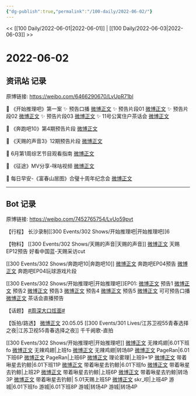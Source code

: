 ```yaml
---
{"dg-publish":true,"permalink":"/100-daily/2022-06-02/"}
---
```



<< [[100 Daily/2022-06-01\|2022-06-01]] | [[100 Daily/2022-06-03\|2022-06-03]] >>

# 2022-06-02

## 资讯站 记录

原博链接: https://weibo.com/6466290670/LvUpR71bl

🍫 《开始推理吧》第一案
✨ 预告口播 [微博正文](https://m.weibo.cn/6466290670/4775918474364663)
✨ 预告片段01 [微博正文](https://m.weibo.cn/6466290670/4775865894305794)
✨ 预告片段02 [微博正文](https://m.weibo.cn/6466290670/4775862095055979)
✨ 预告片段03 [微博正文](https://m.weibo.cn/6466290670/4775861633679655)
✨ 11号公寓住户茶话会 [微博正文](https://m.weibo.cn/6466290670/4775963575451872)

🍫 《奔跑吧10》第4期预告片段 [微博正文](https://m.weibo.cn/6466290670/4775932809971429)

🍫 《天赐的声音3》12期预告片段 [微博正文](https://m.weibo.cn/6466290670/4775854117489369)

🍫 6月第1周综艺节目观看指南 [微博正文](https://m.weibo.cn/6466290670/4776029257730988)

🍫 《征途》MV分享-咪咕视频 [微博正文](https://m.weibo.cn/6466290670/4775921645784711)

🍫 每日早安-《富春山居图》合璧十周年纪念会
[微博正文](https://m.weibo.cn/6466290670/4775829140406773)

---
## Bot 记录

原博链接: https://weibo.com/7452765754/LvUo59pvt

【行程】
长沙录制[[300 Events/302 Shows/开始推理吧\|开始推理吧]]6

【物料】
[[300 Events/302 Shows/天赐的声音\|天赐的声音]]
[微博正文](https://m.weibo.cn/1315706994/4775851545857449) 天赐EP12预告
[](https://m.weibo.cn/1371117067/4776049739306129) 好看中国蓝-天赐采访cut

[[300 Events/302 Shows/奔跑吧10\|奔跑吧10]]
[微博正文](https://m.weibo.cn/5242381821/4775924379946567) 奔跑吧EP04预告
[微博正文](https://m.weibo.cn/5242381821/4775972354394852) 奔跑吧EP04玩球游戏片段

[[300 Events/302 Shows/开始推理吧\|开始推理吧]]EP01:
[微博正文](https://m.weibo.cn/2162247381/4775859830130185) 预告1
[微博正文](https://m.weibo.cn/2162247381/4775860718012342) 预告2
[微博正文](https://m.weibo.cn/2162247381/4775861040975807) 预告3
[微博正文](https://m.weibo.cn/2162247381/4775862535458119) 预告4
[微博正文](https://m.weibo.cn/2162247381/4775876899636688) 预告5
[微博正文](https://m.weibo.cn/2162247381/4775917043845328) 可可预告口播
[微博正文](https://m.weibo.cn/2162247381/4775959435674783) 茶话会直播预告

【话题】
[#周深大口炫面#](https://s.weibo.com/weibo?q=%23%E5%91%A8%E6%B7%B1%E5%A4%A7%E5%8F%A3%E7%82%AB%E9%9D%A2%23)

【饭拍/路透】
[微博正文](https://m.weibo.cn/7760763321/4775946933243203) 20.05.05 [[300 Events/301 Lives/江苏卫视55青春选择之夜\|江苏卫视55青春选择之夜]] 千千阙歌-直拍

[[300 Events/302 Shows/开始推理吧\|开始推理吧]]
[微博正文](https://m.weibo.cn/7495641082/4775730200446247) 无辣鸡翅|6.01下班fo
[微博正文](https://m.weibo.cn/7495641082/4775868385723625) 无辣鸡翅|上班fo
[微博正文](https://m.weibo.cn/7495641082/4775909988763186) 无辣鸡翅|转场8P
[微博正文](https://m.weibo.cn/7633014126/4775729587814830) PageRan|6.01下班6P
[微博正文](https://m.weibo.cn/7633014126/4775875050212811) PageRan|上班6P
[微博正文](https://m.weibo.cn/7458115630/4775879345701037) 理论雾理|上班9+1P
[微博正文](https://m.weibo.cn/3246571812/4775723581310617) 带着啾星去钓鲸|6.01下班11P
[微博正文](https://m.weibo.cn/3246571812/4775825494248640) 带着啾星去钓鲸|6.01下班fo
[微博正文](https://m.weibo.cn/3246571812/4775865844237208) 带着啾星去钓鲸|上班2P
[微博正文](https://m.weibo.cn/3246571812/4775890325866769) 带着啾星去钓鲸|上班6P
[微博正文](https://m.weibo.cn/3246571812/4775932008858950) 带着啾星去钓鲸|转场3P
[微博正文](https://m.weibo.cn/3246571812/4775991333360493) 带着啾星去钓鲸| 5.01天赐上班5P
[微博正文](https://m.weibo.cn/6433509682/4775931425591773) skr_呗|上班4P
[](https://m.weibo.cn/1801743981/4775794503319964) 游城|6.01下班fo
[](https://m.weibo.cn/1801743981/4775797031698617) 游城|6.01下班8P
[](https://m.weibo.cn/1801743981/4775891441291547) 游城|转场4P
[](https://m.weibo.cn/1801743981/4775922915348377) 游城|转场4P
